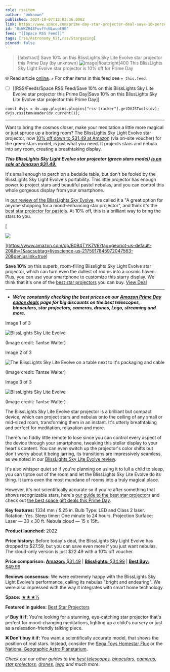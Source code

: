 ```yaml
---
role: rssitem
author: "unknown"
published: 2024-10-07T12:02:36.000Z
link: https://www.space.com/prime-day-star-projector-deal-save-10-percent-blisslights-october-2024
id: "BiWKZR48FuvfYcNLwupt9B"
feed: "[[Space RSS Feed]]"
tags: [rss/Astronomy_Kit,rss/Stargazing]
pinned: false
---
```


> [!abstract]  Save 10% on this BlissLights Sky Lite Evolve star projector this Prime Day  (by unknown)
> ![image|float:right|400](https://cdn.mos.cms.futurecdn.net/f72tLccSoByVbGcDhLkU5a.jpg) This BlissLights Sky Light Evolve star projector is 10% off for Prime Day

🌐 Read article [online](https://www.space.com/prime-day-star-projector-deal-save-10-percent-blisslights-october-2024). ⤴ For other items in this feed see `= this.feed`.

- [ ] [[RSS/Feeds/Space RSS Feed/Save 10% on this BlissLights Sky Lite Evolve star projector this Prime Day|Save 10% on this BlissLights Sky Lite Evolve star projector this Prime Day]]

~~~dataviewjs
const dvjs = dv.app.plugins.plugins["rss-tracker"].getDVJSTools(dv);
dvjs.rssItemHeader(dv.current());
~~~

- - -
Want to bring the cosmos closer, make your meditation a little more magical or just spruce up a boring room? The BlissLights Sky Light Evolve star projector, now [10% off down to $31.49 at Amazon](https://www.amazon.com/dp/B0B4TYK7V6) (via on-site voucher) for the green stars model, is just what you need. It projects stars and nebula into any room, creating a breathtaking display.

_**This BlissLights Sky Light Evolve star projector (green stars model)**_ [_**is on sale at Amazon $31.49**_**.**](https://www.amazon.com/dp/B0B4TYK7V6?tag=georiot-us-default-20&th=1&ascsubtag=livescience-us-2175917845972047563-20&geniuslink=true)

It's small enough to perch on a bedside table, but don't be fooled by the BlissLights Sky Light Evolve's portability. This little projector has enough power to project stars and beautiful pastel nebulas, and you can control this whole gorgeous display from your smartphone.

In [our review of the BlissLights Sky Evolve,](https://www.space.com/blisslights-sky-lite-evolve-galaxy-star-projector-review) we called it a "A great option for anyone shopping for a mood-enhancing star projector", and think it's the [best star projector for pastels](https://www.space.com/best-star-projectors). At 10% off, this is a brilliant way to bring the stars to you.

[

![](https://cdn.mos.cms.futurecdn.net/iNxbBQFkrH3UTAgNdVPqZF.jpg)







](https://www.amazon.com/dp/B0B4TYK7V6?tag=georiot-us-default-20&th=1&ascsubtag=livescience-us-2175917845972047563-20&geniuslink=true)

[](https://www.amazon.com/dp/B0B4TYK7V6?tag=georiot-us-default-20&th=1&ascsubtag=livescience-us-2175917845972047563-20&geniuslink=true)**Save 10%** on this superb, room-filling Blisslights Sky Light Evolve star projector, which can turn even the dullest of rooms into a cosmic haven. Plus, you can use your smartphone to customize this starry display. We think that it's one of the [best star projectors](https://www.space.com/15693-telescopes-beginners-telescope-reviews-buying-guide.html#section-best-smart-telescopes) you can buy. [View Deal](https://www.amazon.com/dp/B0B4TYK7V6?tag=georiot-us-default-20&th=1&ascsubtag=livescience-us-2175917845972047563-20&geniuslink=true)

---

- _**We're constantly checking the best prices on our**_ [_**Amazon Prime Day space deals**_](https://www.space.com/amazon-prime-day-space-deals) _**page for big discounts on the best telescopes, binoculars, star projectors, cameras, drones, Lego, streaming and more.**_

Image 1 of 3

![BlissLights Sky Lite Evolve](https://cdn.mos.cms.futurecdn.net/KPDhcZ3NruL8Kc7AANkGzR.jpg)

(Image credit: Tantse Walter)

Image 2 of 3

![The BlissLights Sky Lite Evolve  on a table next to it's packaging and cable](https://cdn.mos.cms.futurecdn.net/uyK9VkThQA4SGykAdtsgd5.jpg)

(Image credit: Tantse Walter)

Image 3 of 3

![BlissLights Sky Lite Evolve](https://cdn.mos.cms.futurecdn.net/TDdWvdk5GSYY5jH8FnHHZR.jpg)

(Image credit: Tantse Walter)

The BlissLights Sky Lite Evolve star projector is a brilliant but compact device, which can project stars and nebulas onto the ceiling of any small or mid-sized room, transforming them in an instant. It's utterly breathtaking and perfect for meditation, relaxation and more.

There's no fiddly little remote to lose since you can control every aspect of the device through your smartphone, tweaking this stellar display to your heart's content. You can even switch up the projector's color shifts but don't worry about it being jarring, its transitions are impressively seamless, as we noted in our [BlissLights Sky Lite Evolve review](https://www.space.com/blisslights-sky-lite-evolve-galaxy-star-projector-review).

It's also whisper quiet so if you're planning on using it to lull a child to sleep, you can tiptoe out of the room and let the BlissLights Sky Lite Evolve do its thing. It turns even the most mundane of rooms into a truly magical place.

However, it's not scientifically accurate so if you're after something that shows recognizable stars, here's [our guide to the best star projectors](https://www.space.com/best-star-projectors) and check out [the best space gift deals this Prime Day](https://www.space.com/amazon-prime-day-space-deals).

**Key features:** 1334 mm / 5.25 in. Bulb Type: LED and Class 2 laser. Rotation: Yes. Sleep timer: One minute to 24 hours. Projection Surface: Laser — 30 x 30 ft. Nebula cloud — 15 x 15ft.

**Product launched:** 2022

**Price history:** Before today's deal, the BlissLights Sky Light Evolve has dropped to $27.59, but you can save even more if you just want nebulas. The cloud-only version is just $22.49 with a 10% off voucher.

**Price comparison:** [](https://www.amazon.com/dp/B09RMRNSBF/ref=s9_acsd_al_bw_c2_x_6_i?th=1)[](https://www.bestbuy.com/site/lg-65-class-c2-series-oled-evo-4k-uhd-smart-webos-tv/6501491.p?skuId=6501491)[**Amazon:** $31.49](https://target.georiot.com/Proxy.ashx?tsid=72128&GR_URL=https%3A%2F%2Famazon.com%2FBlissLights-Sky-Lite-Evolve-Projector%2Fdp%2FB0B4V3JQG9%3Fth%3D1%26tag%3Dhawk-future-20%26ascsubtag%3Dspace-gb-1435622211729015561-20) | [**Blisslights:** $34.99](https://blisslights.com/products/sky-lite-evolve) | [**Best Buy**: $49.99](https://goto.walmart.com/c/1943169/565706/9383?subId1=space-gb-1992681806603171893&sharedId=space-gb&u=https%3A%2F%2Fwww.walmart.com%2Fip%2FBlissLights-Sky-Lite-Evolve-LED-Laser-Star-Projector-Galaxy-Lighting-Nebula-Night-Light-Blue-Stars%2F1146419182%3FadsRedirect%3Dtrue)

**Reviews consensus:** We were extremely happy with the BlissLights Sky Light Evolve's performance, calling its nebulas "bright and endearing". We were also impressed with the way it integrates with smart home technology.

[](https://www.t3.com/reviews/lg-c2-review)**Space:** [★★★½](https://www.space.com/blisslights-sky-lite-evolve-galaxy-star-projector-review)

[](https://www.techradar.com/best/best-lg-tv)**Featured in guides:** [Best Star Projectors](https://www.space.com/best-star-projectors)

**✅ Buy it if:** You're looking for a stunning, eye-catching star projector that's perfect for mood-changing meditations, lighting up a child's nursery or just as a relaxation-friendly talking piece.

**❌ Don't buy it if:** You want a scientifically accurate model, that shows the position of real stars. Instead, consider the [Sega Toys Homestar Flux](https://www.space.com/sega-toys-homestar-flux-star-projector-review) or the [National Geographic Astro Planetarium](https://www.space.com/national-geographic-astro-planetarium-star-projector-review).

_Check out our other guides to the_ [_best telescopes_](https://www.space.com/15693-telescopes-beginners-telescope-reviews-buying-guide.html)_,_ [_binoculars_](https://www.space.com/26021-best-binoculars.html)_,_ [_cameras_](https://www.space.com/best-cameras)_,_ [_star projectors_](https://www.space.com/best-star-projectors)_,_ [_drones_](https://www.space.com/best-drones)_,_ [_lego_](https://www.space.com/best-lego-space-sets) _and much more._